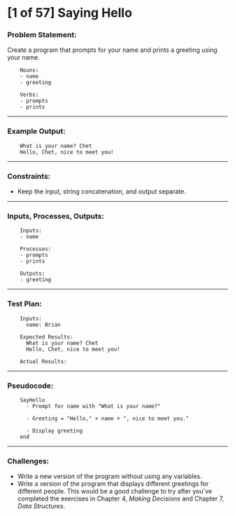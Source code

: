 # [1 of 57] Saying Hello

### Problem Statement:

Create a program that prompts for your name and prints a greeting using your name.

        Nouns:
        - name
        - greeting
        
        Verbs:
        - prompts
        - prints

---
### Example Output:

        What is your name? Chet
        Hello, Chet, nice to meet you!

---
### Constraints:

* Keep the input, string concatenation, and output separate.

---
### Inputs, Processes, Outputs:

        Inputs:
        - name
          
        Processes:
        - prompts
        - prints
          
        Outputs:
        - greeting

---
### Test Plan:

        Inputs:
          name: Brian
          
        Expected Results:
          What is your name? Chet
          Hello, Chet, nice to meet you!
          
        Actual Results:
        
---
### Pseudocode:

        SayHello
          - Prompt for name with "What is your name?"
          
          - Greeting = "Hello," + name + ", nice to meet you."
          
          - Display greeting
        end

---
### Challenges:

* Write a new version of the program without using any variables.
* Write a version of the program that displays different greetings for different people. This would be a good challenge to try after you've completed the exercises in Chapter 4, _Making Decisions_ and Chapter 7, _Data Structures_.
